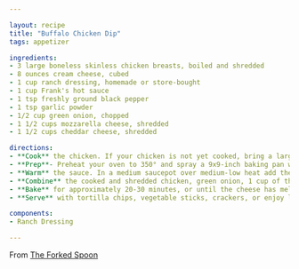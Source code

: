 ```yaml
---

layout: recipe
title: "Buffalo Chicken Dip"
tags: appetizer

ingredients:
- 3 large boneless skinless chicken breasts, boiled and shredded
- 8 ounces cream cheese, cubed
- 1 cup ranch dressing, homemade or store-bought
- 1 cup Frank's hot sauce
- 1 tsp freshly ground black pepper
- 1 tsp garlic powder
- 1/2 cup green onion, chopped
- 1 1/2 cups mozzarella cheese, shredded
- 1 1/2 cups cheddar cheese, shredded

directions:
- **Cook** the chicken. If your chicken is not yet cooked, bring a large pot of water to a boil over high heat. Add the chicken breasts to the pot and return to a boil. Remove from heat and cover with a tight-fitting lid. Allow your chicken to poach, covered, for approximately 25 minutes. When fully cooked, remove from the pot and allow to rest until cool enough to handle
- **Prep**- Preheat your oven to 350° and spray a 9x9-inch baking pan with non-stick cooking spray
- **Warm** the sauce. In a medium saucepot over medium-low heat add the cubed cream cheese, ranch dressing, hot sauce, black pepper, and garlic powder. Whisk constantly until the cream cheese has dissolved in the ranch and hot sauce. Remove from heat
- **Combine** the cooked and shredded chicken, green onion, 1 cup of the shredded mozzarella cheese, and one cup of the shredded cheddar cheese to the sauce pot. Mix well to combine. Transfer to your prepared baking pan and top with remaining mozzarella and cheddar cheese
- **Bake** for approximately 20-30 minutes, or until the cheese has melted and the sides are starting to bubble. Set oven to BROIL. Allow your buffalo chicken dip to cook for an additional 2-3 minutes, or until top is golden brown. Remove immediately
- **Serve** with tortilla chips, vegetable sticks, crackers, or enjoy leftovers wrapped in a tortilla with all your favorite greens

components:
- Ranch Dressing

---
```


From [The Forked Spoon](https://theforkedspoon.com/buffalo-chicken-dip-recipe/)